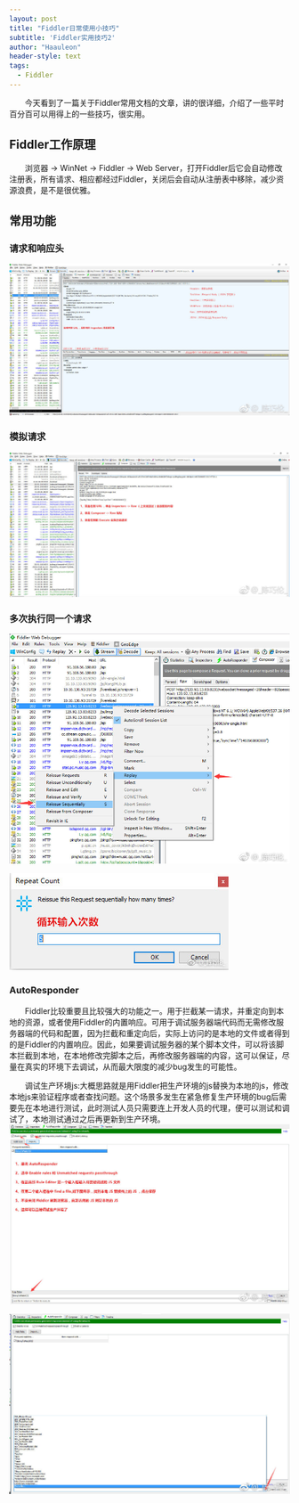 ```yaml
---
layout: post
title: "Fiddler日常使用小技巧"
subtitle: 'Fiddler实用技巧2'
author: "Haauleon"
header-style: text
tags:
  - Fiddler
---
```



&emsp;&emsp;今天看到了一篇关于Fiddler常用文档的文章，讲的很详细，介绍了一些平时百分百可以用得上的一些技巧，很实用。




## Fiddler工作原理
&emsp;&emsp;浏览器&#32;&#45;&#62;&#32;WinNet&#32;&#45;&#62;&#32;Fiddler&#32;&#45;&#62;&#32;Web Server，打开Fiddler后它会自动修改注册表，所有请求、相应都经过Fiddler，关闭后会自动从注册表中移除，减少资源浪费，是不是很优雅。


## 常用功能
### 请求和响应头
![](\img\in-post\post-fiddler\2019-01-25-FiddlerDaily-1.jpg)

### 模拟请求
![](\img\in-post\post-fiddler\2019-01-25-FiddlerDaily-2.jpg)

### 多次执行同一个请求
![](\img\in-post\post-fiddler\2019-01-25-FiddlerDaily-3.jpg)        

![](\img\in-post\post-fiddler\2019-01-25-FiddlerDaily-4.jpg)

### AutoResponder      
&emsp;&emsp;Fiddler比较重要且比较强大的功能之一。用于拦截某一请求，并重定向到本地的资源，或者使用Fiddler的内置响应。可用于调试服务器端代码而无需修改服务器端的代码和配置，因为拦截和重定向后，实际上访问的是本地的文件或者得到的是Fiddler的内置响应。因此，如果要调试服务器的某个脚本文件，可以将该脚本拦截到本地，在本地修改完脚本之后，再修改服务器端的内容，这可以保证，尽量在真实的环境下去调试，从而最大限度的减少bug发生的可能性。        

&emsp;&emsp;调试生产环境js&#58;大概思路就是用Fiddler把生产环境的js替换为本地的js，修改本地js来验证程序或者查找问题。这个场景多发生在紧急修复生产环境的bug后需要先在本地进行测试，此时测试人员只需要连上开发人员的代理，便可以测试和调试了，本地测试通过之后再更新到生产环境。
![](\img\in-post\post-fiddler\2019-01-25-FiddlerDaily-5.jpg)         

![](\img\in-post\post-fiddler\2019-01-25-FiddlerDaily-6.jpg)